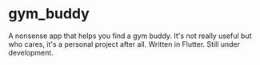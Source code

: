 # gym_buddy

A nonsense app that helps you find a gym buddy.
It's not really useful but who cares, it's a personal project after all.
Written in Flutter. Still under development.
